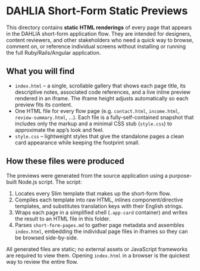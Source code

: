 # DAHLIA Short-Form Static Previews

This directory contains **static HTML renderings** of every page that appears in the DAHLIA short-form application flow.  They are intended for designers, content reviewers, and other stakeholders who need a quick way to browse, comment on, or reference individual screens without installing or running the full Ruby/Rails/Angular application.

## What you will find

* `index.html` – a single, scrollable gallery that shows each page title, its descriptive notes, associated code references, and a live inline preview rendered in an iframe.  The iframe height adjusts automatically so each preview fits its content.
* One HTML file for every flow page (e.g. `contact.html`, `income.html`, `review-summary.html`, …).  Each file is a fully-self-contained snapshot that includes only the markup and a minimal CSS stub (`style.css`) to approximate the app’s look and feel.
* `style.css` – lightweight styles that give the standalone pages a clean card appearance while keeping the footprint small.

## How these files were produced

The previews were generated from the source application using a purpose-built Node.js script.  The script:

1. Locates every Slim template that makes up the short-form flow.
2. Compiles each template into raw HTML, inlines component/directive templates, and substitutes translation keys with their English strings.
3. Wraps each page in a simplified shell (`.app-card` container) and writes the result to an HTML file in this folder.
4. Parses `short-form-pages.md` to gather page metadata and assembles `index.html`, embedding the individual page files in iframes so they can be browsed side-by-side.

All generated files are static; no external assets or JavaScript frameworks are required to view them.  Opening `index.html` in a browser is the quickest way to review the entire flow.
